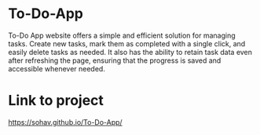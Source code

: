 # To-Do-App
To-Do App website offers a simple and efficient solution for managing tasks. Create new tasks, mark them as completed with a single click, and easily delete tasks as needed. It also has the ability to retain task data even after refreshing the page, ensuring that the progress is saved and accessible whenever needed. 
# Link to project 
https://sohav.github.io/To-Do-App/
